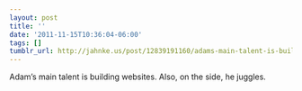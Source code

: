 ```yaml
---
layout: post
title: ''
date: '2011-11-15T10:36:04-06:00'
tags: []
tumblr_url: http://jahnke.us/post/12839191160/adams-main-talent-is-building-websites-also-on
---
```

Adam’s main talent is building websites. Also, on the side, he juggles.
